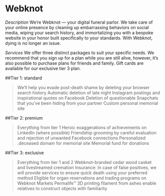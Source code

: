 # Webknot

*Description*
We’re Webknot — your digital funeral parlor. We take care of your online presence by cleaning up embarrassing behaviors on social media, wiping your search history, and immortalizing you with a bespoke website in your honor built specifically to your standards. With Webknot, dying is no longer an issue.

*Services*
We offer three distinct packages to suit your specific needs. We recommend that you sign up for a plan while you are still alive, however, it’s also possible to purchase plans for friends and family. Gift cards are available for our exclusive tier 3 plan. 

##Tier 1: standard
>We’ll help you evade post-death shame by deleting your browser search history
>Automatic deletion of late night Instagram postings and inspirational quotes on Facebook
>Deletion of questionable Snapchats that you’ve been hiding from your partner
>Custom personal memorial site

##Tier 2: premium
>Everything from tier 1
>Heroic exaggerations of achievements on LinkedIn (where possible)
>Friendship grooming by careful evaluation and rejection of unwanted Facebook connections
>Personalized .deceased domain for memorial site
>Memorial fund for donations 

##Tier 3: exclusive
>Everything from tier 1 and 2
>Webknot-branded cedar wood casket and livestreamed cremation
>Insurance: In case of false positives, we will provide services to ensure quick death using your preferred method
>Eligible for organ reservations and trading programs on Webknot Markets
>Permalife™ 3D printing filament from ashes enable relatives to construct objects with familiarity 
